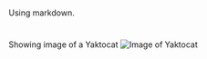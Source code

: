 # <h1>
Using markdown.
# <h5>
Showing image of a Yaktocat
![Image of Yaktocat](https://octodex.github.com/images/yaktocat.png)
